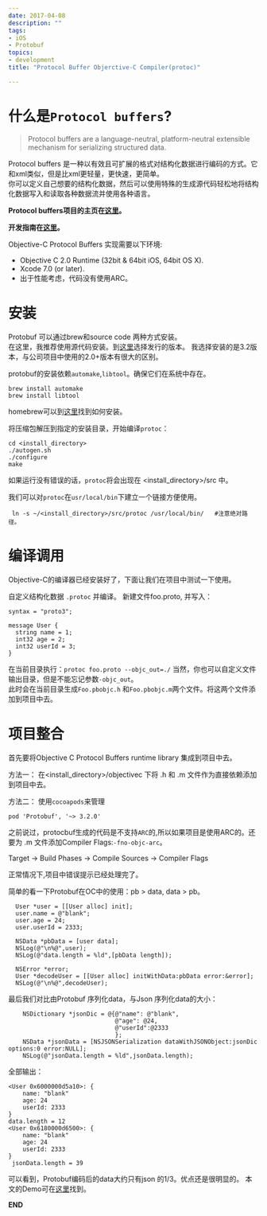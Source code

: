 ```yaml
---
date: 2017-04-08
description: ""
tags: 
- iOS
- Protobuf
topics:
- development
title: "Protocol Buffer Objerctive-C Compiler(protoc)"

---
```


# 什么是`Protocol buffers`?

> Protocol buffers are a language-neutral, platform-neutral extensible mechanism for serializing structured data.

Protocol buffers 是一种以有效且可扩展的格式对结构化数据进行编码的方式。它和xml类似，但是比xml更轻量，更快速，更简单。<br>
你可以定义自己想要的结构化数据，然后可以使用特殊的生成源代码轻松地将结构化数据写入和读取各种数据流并使用各种语言。
<!--more-->
**Protocol buffers项目的主页在[这里][protobuf]。**

**开发指南在[这里][guide]。**

Objective-C Protocol Buffers 实现需要以下环境:

- Objective C 2.0 Runtime (32bit & 64bit iOS, 64bit OS X).
- Xcode 7.0 (or later).
- 出于性能考虑，代码没有使用ARC。

# 安装

Protobuf 可以通过brew和source code 两种方式安装。<br>
在这里，我推荐使用源代码安装。到[这里][release]选择发行的版本。
我选择安装的是3.2版本，与公司项目中使用的2.0+版本有很大的区别。

protobuf的安装依赖`automake`,`libtool`。确保它们在系统中存在。
```
brew install automake
brew install libtool
```
homebrew可以到[这里][homebrew]找到如何安装。

将压缩包解压到指定的安装目录，开始编译`protoc`：
```
cd <install_directory>
./autogen.sh
./configure
make
```
如果运行没有错误的话，`protoc`将会出现在 \<install_directory>/src 中。

我们可以对`protoc`在`usr/local/bin`下建立一个链接方便使用。
```
 ln -s ~/<install_directory>/src/protoc /usr/local/bin/   #注意绝对路径。
```

# 编译调用
Objective-C的编译器已经安装好了，下面让我们在项目中测试一下使用。

自定义结构化数据 `.protoc` 并编译。
新建文件foo.proto, 并写入：
```
syntax = "proto3";

message User {
  string name = 1;
  int32 age = 2;
  int32 userId = 3;
}
```
在当前目录执行：`protoc foo.proto --objc_out=./`
当然，你也可以自定义文件输出目录，但是不能忘记参数`-objc_out`。<br>
此时会在当前目录生成`Foo.pbobjc.h`	和`Foo.pbobjc.m`两个文件。将这两个文件添加到项目中去。

# 项目整合

首先要将Objective C Protocol Buffers runtime library 集成到项目中去。

方法一：
在\<install_directory>/objectivec 下将 .h 和 .m 文件作为直接依赖添加到项目中去。

方法二：
使用`cocoapods`来管理
```
pod 'Protobuf', '~> 3.2.0'
```

之前说过，protocbuf生成的代码是不支持`ARC`的,所以如果项目是使用ARC的。还要为 .m 文件添加Compiler Flags:`-fno-objc-arc`。

 Target -> Build Phases -> Compile Sources -> Compiler Flags

正常情况下,项目中错误提示已经处理完了。

简单的看一下Protobuf在OC中的使用：pb > data, data > pb。
```
  User *user = [[User alloc] init];
  user.name = @"blank";
  user.age = 24;
  user.userId = 2333;

  NSData *pbData = [user data];
  NSLog(@"\n%@",user);
  NSLog(@"data.length = %ld",[pbData length]);
  
  NSError *error;
  User *decodeUser = [[User alloc] initWithData:pbData error:&error];
  NSLog(@"\n%@",decodeUser);
```
最后我们对比由Protobuf 序列化data，与Json 序列化data的大小：
```
    NSDictionary *jsonDic = @{@"name": @"blank",
                              @"age": @24,
                              @"userId":@2333
                              };
    NSData *jsonData = [NSJSONSerialization dataWithJSONObject:jsonDic options:0 error:NULL];
    NSLog(@"jsonData.length = %ld",jsonData.length);
```
全部输出：
```
<User 0x6000000d5a10>: {
    name: "blank"
    age: 24
    userId: 2333
}
data.length = 12
<User 0x6180000d6500>: {
    name: "blank"
    age: 24
    userId: 2333
}
 jsonData.length = 39
```
可以看到，Protobuf编码后的data大约只有json 的1/3。优点还是很明显的。
本文的Demo可在[这里](https://github.com/mjyi/Protobuf_Dome.git)找到。

**END**

[protobuf]:https://github.com/google/protobuf
[guide]:https://developers.google.com/protocol-buffers/
[release]:https://github.com/google/protobuf/releases
[homebrew]:https://brew.sh/